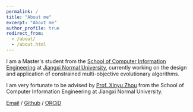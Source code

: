 ```yaml
---
permalink: /
title: "About me"
excerpt: "About me"
author_profile: true
redirect_from: 
  - /about/
  - /about.html
---
```


I am a Master's student from the [School of Computer Information Engineering](https://jsjxy.jxnu.edu.cn/) at [Jiangxi Normal University](https://www.jxnu.edu.cn/main.htm), currently working on the design and application of constrained multi-objective evolutionary algorithms.

I am very fortunate to be advised by [Prof. Xinyu Zhou](https://jsjxy.jxnu.edu.cn/2019/0905/c3381a106190/page.htm) from the School of Computer Information Engineering at Jiangxi Normal University.

[Email](mailto:yjzhu@jxnu.edu.cn) / [Github](https://github.con/YanjunZhu555) / [ORCiD](https://orcid.org/0009-0006-4854-7584)
